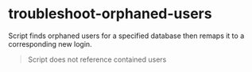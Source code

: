 # troubleshoot-orphaned-users
Script finds orphaned users for a specified database then remaps it to a corresponding new login.
> Script does not reference contained users
